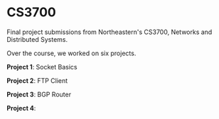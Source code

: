 # CS3700

Final project submissions from Northeastern's CS3700, Networks and Distributed Systems.

Over the course, we worked on six projects.

**Project 1**: Socket Basics

**Project 2**: FTP Client

**Project 3**: BGP Router

**Project 4**:
